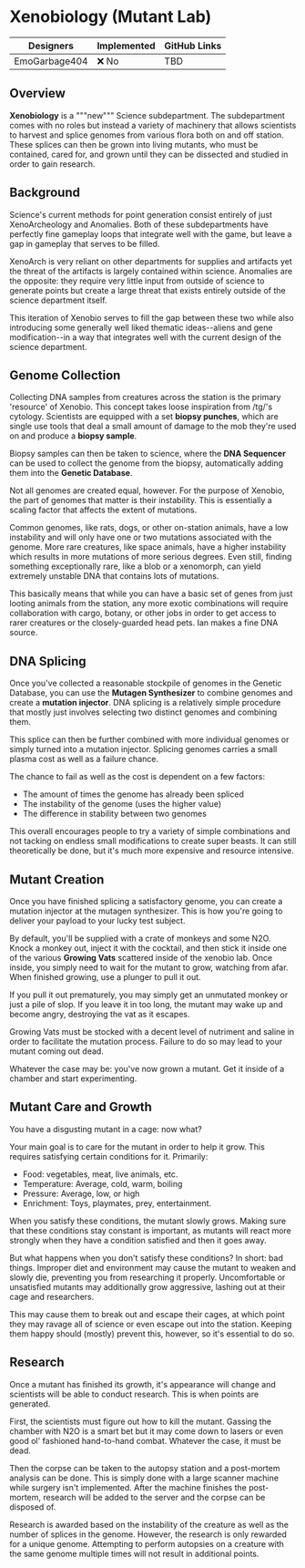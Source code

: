 # Xenobiology (Mutant Lab)

| Designers     | Implemented | GitHub Links |
|---------------|-------------|--------------|
| EmoGarbage404 | :x: No      | TBD          |

## Overview

**Xenobiology** is a """new""" Science subdepartment. 
The subdepartment comes with no roles but instead a variety of machinery that allows scientists to harvest and splice genomes from various flora both on and off station.
These splices can then be grown into living mutants, who must be contained, cared for, and grown until they can be dissected and studied in order to gain research.

## Background

Science's current methods for point generation consist entirely of just XenoArcheology and Anomalies. 
Both of these subdepartments have perfectly fine gameplay loops that integrate well with the game, but leave a gap in gameplay that serves to be filled.

XenoArch is very reliant on other departments for supplies and artifacts yet the threat of the artifacts is largely contained within science.
Anomalies are the opposite: they require very little input from outside of science to generate points but create a large threat that exists entirely outside of the science department itself. 

This iteration of Xenobio serves to fill the gap between these two while also introducing some generally well liked thematic ideas--aliens and gene modification--in a way that integrates well with the current design of the science department.

## Genome Collection

Collecting DNA samples from creatures across the station is the primary 'resource' of Xenobio.
This concept takes loose inspiration from /tg/'s cytology.
Scientists are equipped with a set **biopsy punches**, which are single use tools that deal a small amount of damage to the mob they're used on and produce a **biopsy sample**.

Biopsy samples can then be taken to science, where the **DNA Sequencer** can be used to collect the genome from the biopsy, automatically adding them into the **Genetic Database**.

Not all genomes are created equal, however. 
For the purpose of Xenobio, the part of genomes that matter is their instability.
This is essentially a scaling factor that affects the extent of mutations.

Common genomes, like rats, dogs, or other on-station animals, have a low instability and will only have one or two mutations associated with the genome.
More rare creatures, like space animals, have a higher instability which results in more mutations of more serious degrees.
Even still, finding something exceptionally rare, like a blob or a xenomorph, can yield extremely unstable DNA that contains lots of mutations.

This basically means that while you can have a basic set of genes from just looting animals from the station, any more exotic combinations will require collaboration with cargo, botany, or other jobs in order to get access to rarer creatures or the closely-guarded head pets.
Ian makes a fine DNA source.

## DNA Splicing
Once you've collected a reasonable stockpile of genomes in the Genetic Database, you can use the **Mutagen Synthesizer** to combine genomes and create a **mutation injector**.
DNA splicing is a relatively simple procedure that mostly just involves selecting two distinct genomes and combining them. 

This splice can then be further combined with more individual genomes or simply turned into a mutation injector.
Splicing genomes carries a small plasma cost as well as a failure chance.

The chance to fail as well as the cost is dependent on a few factors:
- The amount of times the genome has already been spliced
- The instability of the genome (uses the higher value)
- The difference in stability between two genomes

This overall encourages people to try a variety of simple combinations and not tacking on endless small modifications to create super beasts.
It can still theoretically be done, but it's much more expensive and resource intensive.

## Mutant Creation
Once you have finished splicing a satisfactory genome, you can create a mutation injector at the mutagen synthesizer.
This is how you're going to deliver your payload to your lucky test subject.

By default, you'll be supplied with a crate of monkeys and some N2O. Knock a monkey out, inject it with the cocktail, and then stick it inside one of the various **Growing Vats** scattered inside of the xenobio lab.
Once inside, you simply need to wait for the mutant to grow, watching from afar.
When finished growing, use a plunger to pull it out.

If you pull it out prematurely, you may simply get an unmutated monkey or just a pile of slop. If you leave it in too long, the mutant may wake up and become angry, destroying the vat as it escapes.

Growing Vats must be stocked with a decent level of nutriment and saline in order to facilitate the mutation process. 
Failure to do so may lead to your mutant coming out dead.

Whatever the case may be: you've now grown a mutant.
Get it inside of a chamber and start experimenting.

## Mutant Care and Growth
You have a disgusting mutant in a cage: now what?

Your main goal is to care for the mutant in order to help it grow.
This requires satisfying certain conditions for it. Primarily:
- Food: vegetables, meat, live animals, etc.
- Temperature: Average, cold, warm, boiling
- Pressure: Average, low, or high
- Enrichment: Toys, playmates, prey, entertainment.

When you satisfy these conditions, the mutant slowly grows.
Making sure that these conditions stay constant is important, as mutants will react more strongly when they have a condition satisfied and then it goes away.

But what happens when you don't satisfy these conditions?
In short: bad things.
Improper diet and environment may cause the mutant to weaken and slowly die, preventing you from researching it properly.
Uncomfortable or unsatisfied mutants may additionally grow aggressive, lashing out at their cage and researchers.

This may cause them to break out and escape their cages, at which point they may ravage all of science or even escape out into the station.
Keeping them happy should (mostly) prevent this, however, so it's essential to do so.

## Research
Once a mutant has finished its growth, it's appearance will change and scientists will be able to conduct research.
This is when points are generated.

First, the scientists must figure out how to kill the mutant.
Gassing the chamber with N2O is a smart bet but it may come down to lasers or even good ol' fashioned hand-to-hand combat.
Whatever the case, it must be dead.

Then the corpse can be taken to the autopsy station and a post-mortem analysis can be done.
This is simply done with a large scanner machine while surgery isn't implemented. 
After the machine finishes the post-mortem, research will be added to the server and the corpse can be disposed of.

Research is awarded based on the instability of the creature as well as the number of splices in the genome.
However, the research is only rewarded for a unique genome.
Attempting to perform autopsies on a creature with the same genome multiple times will not result in additional points.